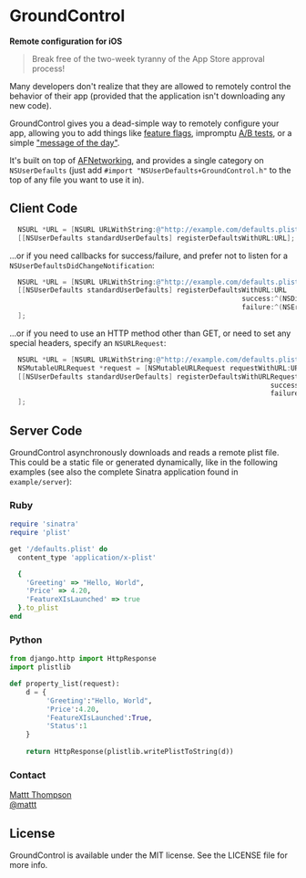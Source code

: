 # GroundControl
**Remote configuration for iOS**

> Break free of the two-week tyranny of the App Store approval process!

Many developers don't realize that they are allowed to remotely control the behavior of their app (provided that the application isn't downloading any new code).

GroundControl gives you a dead-simple way to remotely configure your app, allowing you to add things like [feature flags](http://code.flickr.com/blog/2009/12/02/flipping-out/), impromptu [A/B tests](http://en.wikipedia.org/wiki/A/B_testing), or a simple ["message of the day"](http://en.wikipedia.org/wiki/Motd_(Unix)).

It's built on top of [AFNetworking](https://github.com/afnetworking/afnetworking), and provides a single category on `NSUserDefaults` (just add `#import "NSUserDefaults+GroundControl.h"` to the top of any file you want to use it in).

## Client Code

```objective-c
  NSURL *URL = [NSURL URLWithString:@"http://example.com/defaults.plist"];
  [[NSUserDefaults standardUserDefaults] registerDefaultsWithURL:URL];
```

...or if you need callbacks for success/failure, and prefer not to listen for a `NSUserDefaultsDidChangeNotification`:

```objective-c
  NSURL *URL = [NSURL URLWithString:@"http://example.com/defaults.plist"];
  [[NSUserDefaults standardUserDefaults] registerDefaultsWithURL:URL
                                                         success:^(NSDictionary *defaults) { ... }
                                                         failure:^(NSError *error) { ... }
  ];
```

...or if you need to use an HTTP method other than GET, or need to set any special headers, specify an `NSURLRequest`:

```objective-c
  NSURL *URL = [NSURL URLWithString:@"http://example.com/defaults.plist"];
  NSMutableURLRequest *request = [NSMutableURLRequest requestWithURL:URL];
  [[NSUserDefaults standardUserDefaults] registerDefaultsWithURLRequest:request
                                                                success:^(NSURLRequest *request, NSHTTPURLResponse *response, NSDictionary *defaults) { ... }
                                                                failure:^(NSURLRequest *request, NSHTTPURLResponse *response, NSError *error) { ... }
  ];
```

## Server Code

GroundControl asynchronously downloads and reads a remote plist file. This could be a static file or generated dynamically, like in the following examples (see also the complete Sinatra application found in `example/server`):

### Ruby

```ruby
require 'sinatra'
require 'plist'

get '/defaults.plist' do
  content_type 'application/x-plist'

  {
    'Greeting' => "Hello, World",
    'Price' => 4.20,
    'FeatureXIsLaunched' => true
  }.to_plist
end
```

### Python

```python
from django.http import HttpResponse
import plistlib

def property_list(request):
    d = { 
         'Greeting':"Hello, World", 
         'Price':4.20, 
         'FeatureXIsLaunched':True, 
         'Status':1 
    }
    
    return HttpResponse(plistlib.writePlistToString(d))
```

### Contact

[Mattt Thompson](http://github.com/mattt)  
[@mattt](https://twitter.com/mattt)

## License

GroundControl is available under the MIT license. See the LICENSE file for more info.

